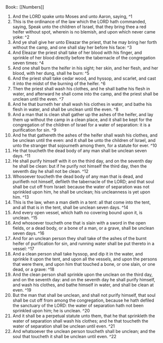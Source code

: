  Book:: [[Numbers]]
 1. And the LORD spake unto Moses and unto Aaron, saying, ^1
 2. This is the ordinance of the law which the LORD hath commanded, saying, Speak unto the children of Israel, that they bring thee a red heifer without spot, wherein is no blemish, and upon which never came yoke: ^2
 3. And ye shall give her unto Eleazar the priest, that he may bring her forth without the camp, and one shall slay her before his face: ^3
 4. And Eleazar the priest shall take of her blood with his finger, and sprinkle of her blood directly before the tabernacle of the congregation seven times: ^4
 5. And one shall burn the heifer in his sight; her skin, and her flesh, and her blood, with her dung, shall he burn: ^5
 6. And the priest shall take cedar wood, and hyssop, and scarlet, and cast it into the midst of the burning of the heifer. ^6
 7. Then the priest shall wash his clothes, and he shall bathe his flesh in water, and afterward he shall come into the camp, and the priest shall be unclean until the even. ^7
 8. And he that burneth her shall wash his clothes in water, and bathe his flesh in water, and shall be unclean until the even. ^8
 9. And a man that is clean shall gather up the ashes of the heifer, and lay them up without the camp in a clean place, and it shall be kept for the congregation of the children of Israel for a water of separation: it is a purification for sin. ^9
 10. And he that gathereth the ashes of the heifer shall wash his clothes, and be unclean until the even: and it shall be unto the children of Israel, and unto the stranger that sojourneth among them, for a statute for ever. ^10
 11. He that toucheth the dead body of any man shall be unclean seven days. ^11
 12. He shall purify himself with it on the third day, and on the seventh day he shall be clean: but if he purify not himself the third day, then the seventh day he shall not be clean. ^12
 13. Whosoever toucheth the dead body of any man that is dead, and purifieth not himself, defileth the tabernacle of the LORD; and that soul shall be cut off from Israel: because the water of separation was not sprinkled upon him, he shall be unclean; his uncleanness is yet upon him. ^13
 14. This is the law, when a man dieth in a tent: all that come into the tent, and all that is in the tent, shall be unclean seven days. ^14
 15. And every open vessel, which hath no covering bound upon it, is unclean. ^15
 16. And whosoever toucheth one that is slain with a sword in the open fields, or a dead body, or a bone of a man, or a grave, shall be unclean seven days. ^16
 17. And for an unclean person they shall take of the ashes of the burnt heifer of purification for sin, and running water shall be put thereto in a vessel: ^17
 18. And a clean person shall take hyssop, and dip it in the water, and sprinkle it upon the tent, and upon all the vessels, and upon the persons that were there, and upon him that touched a bone, or one slain, or one dead, or a grave: ^18
 19. And the clean person shall sprinkle upon the unclean on the third day, and on the seventh day: and on the seventh day he shall purify himself, and wash his clothes, and bathe himself in water, and shall be clean at even. ^19
 20. But the man that shall be unclean, and shall not purify himself, that soul shall be cut off from among the congregation, because he hath defiled the sanctuary of the LORD: the water of separation hath not been sprinkled upon him; he is unclean. ^20
 21. And it shall be a perpetual statute unto them, that he that sprinkleth the water of separation shall wash his clothes; and he that toucheth the water of separation shall be unclean until even. ^21
 22. And whatsoever the unclean person toucheth shall be unclean; and the soul that toucheth it shall be unclean until even. ^22
